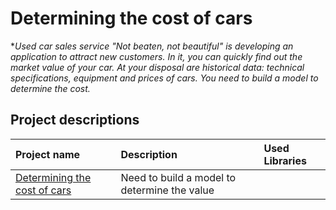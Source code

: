 # Determining the cost of cars

**Used car sales service "Not beaten, not beautiful" is developing an application to attract new customers. In it, you can quickly find out the market value of your car. At your disposal are historical data: technical specifications, equipment and prices of cars. You need to build a model to determine the cost.*

## Project descriptions


| Project name | Description | Used Libraries |
| :--------------------- | :--------------------- | :--------------------- |
| [Determining the cost of cars](https://github.com/limenbah/car-cost/tree/main/car-cost) | Need to build a model to determine the value | | *pandas, sklearn, numpy, catboost, lightgbm, xgboost, matplotlib, seaborn* |
